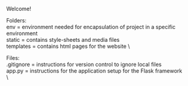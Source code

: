 Welcome!
 
Folders:\
env = environment needed for encapsulation of project in a specific environment \
static = contains style-sheets and media files \
templates = contains html pages for the website \
 
Files: \
.gitignore = instructions for version control to ignore local files \
app.py = instructions for the application setup for the Flask framework \
 \
